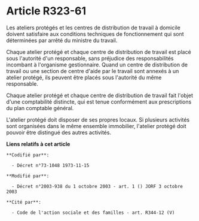 # Article R323-61

Les ateliers protégés et les centres de distribution de travail à domicile doivent satisfaire aux conditions techniques de
fonctionnement qui sont déterminées par arrêté du ministre du travail.

Chaque atelier protégé et chaque centre de distribution de travail est placé sous l'autorité d'un responsable, sans préjudice
des responsabilités incombant à l'organisme gestionnaire. Quand un centre de distribution de travail ou une section de centre
d'aide par le travail sont annexés à un atelier protégé, ils peuvent être placés sous l'autorité du même responsable.

Chaque atelier protégé et chaque centre de distribution de travail fait l'objet d'une comptabilité distincte, qui est tenue
conformément aux prescriptions du plan comptable général.

L'atelier protégé doit disposer de ses propres locaux. Si plusieurs activités sont organisées dans le même ensemble
immobilier, l'atelier protégé doit pouvoir être distingué des autres activités.

**Liens relatifs à cet article**

	**Codifié par**:

	  - Décret n°73-1048 1973-11-15

	**Modifié par**:

	  - Décret n°2003-938 du 1 octobre 2003 - art. 1 () JORF 3 octobre 2003

	**Cité par**:

	  - Code de l'action sociale et des familles - art. R344-12 (V)
